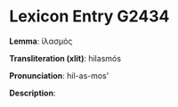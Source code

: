 # Lexicon Entry G2434

**Lemma**: ἱλασμός

**Transliteration (xlit)**: hilasmós

**Pronunciation**: hil-as-mos'

**Description**:

